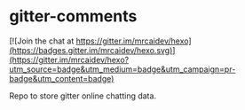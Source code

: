 # gitter-comments

[![Join the chat at https://gitter.im/mrcaidev/hexo](https://badges.gitter.im/mrcaidev/hexo.svg)](https://gitter.im/mrcaidev/hexo?utm_source=badge&utm_medium=badge&utm_campaign=pr-badge&utm_content=badge)

Repo to store gitter online chatting data.
